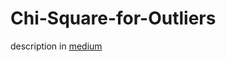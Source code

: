 # Chi-Square-for-Outliers

description in [medium](https://medium.com/@david.ochoa.corrales/320e845d6c6e)
